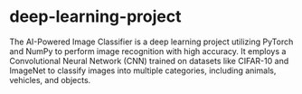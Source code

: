 # deep-learning-project
The AI-Powered Image Classifier is a deep learning project utilizing PyTorch and NumPy to perform image recognition with high accuracy. It employs a Convolutional Neural Network (CNN) trained on datasets like CIFAR-10 and ImageNet to classify images into multiple categories, including animals, vehicles, and objects.
